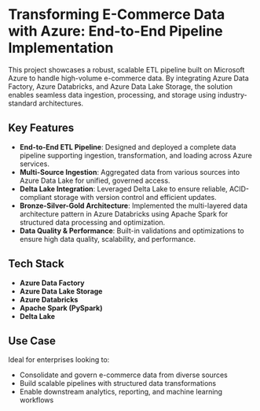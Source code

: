 # Transforming E-Commerce Data with Azure: End-to-End Pipeline Implementation

This project showcases a robust, scalable ETL pipeline built on Microsoft Azure to handle high-volume e-commerce data. By integrating Azure Data Factory, Azure Databricks, and Azure Data Lake Storage, the solution enables seamless data ingestion, processing, and storage using industry-standard architectures.

## Key Features

- **End-to-End ETL Pipeline**: Designed and deployed a complete data pipeline supporting ingestion, transformation, and loading across Azure services.
- **Multi-Source Ingestion**: Aggregated data from various sources into Azure Data Lake for unified, governed access.
- **Delta Lake Integration**: Leveraged Delta Lake to ensure reliable, ACID-compliant storage with version control and efficient updates.
- **Bronze-Silver-Gold Architecture**: Implemented the multi-layered data architecture pattern in Azure Databricks using Apache Spark for structured data processing and optimization.
- **Data Quality & Performance**: Built-in validations and optimizations to ensure high data quality, scalability, and performance.

## Tech Stack

- **Azure Data Factory**
- **Azure Data Lake Storage**
- **Azure Databricks**
- **Apache Spark (PySpark)**
- **Delta Lake**

## Use Case

Ideal for enterprises looking to:
- Consolidate and govern e-commerce data from diverse sources
- Build scalable pipelines with structured data transformations
- Enable downstream analytics, reporting, and machine learning workflows
